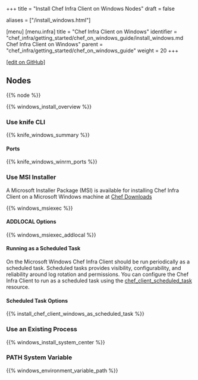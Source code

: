 +++
title = "Install Chef Infra Client on Windows Nodes"
draft = false

aliases = ["/install_windows.html"]

[menu]
  [menu.infra]
    title = "Chef Infra Client on Windows"
    identifier = "chef_infra/getting_started/chef_on_windows_guide/install_windows.md Chef Infra Client on Windows"
    parent = "chef_infra/getting_started/chef_on_windows_guide"
    weight = 20
+++

[\[edit on GitHub\]](https://github.com/chef/chef-web-docs/blob/master/content/install_windows.md)

## Nodes

{{% node %}}

{{% windows_install_overview %}}

### Use knife CLI

{{% knife_windows_summary %}}

#### Ports

{{% knife_windows_winrm_ports %}}

### Use MSI Installer

A Microsoft Installer Package (MSI) is available for installing Chef Infra Client on a Microsoft Windows machine at [Chef Downloads](https://downloads.chef.io/products/infra-client?os=windows)

{{% windows_msiexec %}}

#### ADDLOCAL Options

{{% windows_msiexec_addlocal %}}

#### Running as a Scheduled Task

On the Microsoft Windows Chef Infra Client should be run periodically as a scheduled task. Scheduled tasks provides visibility, configurability, and reliability around log rotation and permissions. You can configure the Chef Infra Client to run as a scheduled task using the [chef_client_scheduled_task](/resources/chef_client_scheduled_task/) resource.

#### Scheduled Task Options

{{% install_chef_client_windows_as_scheduled_task %}}

### Use an Existing Process

{{% windows_install_system_center %}}

### PATH System Variable

{{% windows_environment_variable_path %}}
